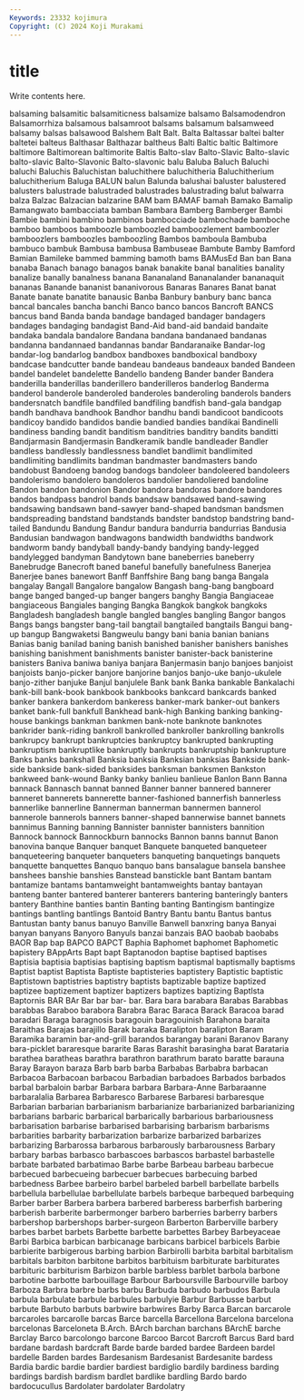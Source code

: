 ```yaml
---
Keywords: 23332 kojimura
Copyright: (C) 2024 Koji Murakami
---
```


# title

Write contents here.



 balsaming balsamitic
balsamiticness balsamize balsamo Balsamodendron Balsamorrhiza balsamous balsamroot balsams balsamum balsamweed
balsamy balsas balsawood Balshem Balt Balt. Balta Baltassar baltei balter
baltetei balteus Balthasar Balthazar baltheus Balti Baltic baltic Baltimore baltimore
Baltimorean baltimorite Baltis Balto-slav Balto-Slavic Balto-slavic balto-slavic Balto-Slavonic Balto-slavonic balu
Baluba Baluch Baluchi baluchi Baluchis Baluchistan baluchithere baluchitheria Baluchitherium baluchitherium
Baluga BALUN balun Balunda balushai baluster balustered balusters balustrade balustraded
balustrades balustrading balut balwarra balza Balzac Balzacian balzarine BAM bam
BAMAF bamah Bamako Bamalip Bamangwato bambacciata bamban Bambara Bamberg Bamberger
Bambi Bambie bambini bambino bambinos bambocciade bambochade bamboche bamboo bamboos
bamboozle bamboozled bamboozlement bamboozler bamboozlers bamboozles bamboozling Bambos bamboula Bambuba
bambuco bambuk Bambusa bambusa Bambuseae Bambute Bamby Bamford Bamian Bamileke
bammed bamming bamoth bams BAMusEd Ban ban Bana banaba Banach
banago banagos banak banakite banal banalities banality banalize banally banalness
banana Bananaland Bananalander bananaquit bananas Banande bananist bananivorous Banaras Banares
Banat banat Banate banate banatite banausic Banba Banbury banbury banc
banca bancal bancales bancha banchi Banco banco bancos Bancroft BANCS
bancus band Banda banda bandage bandaged bandager bandagers bandages bandaging
bandagist Band-Aid band-aid bandaid bandaite bandaka bandala bandalore Bandana bandana
bandanaed bandanas bandanna bandannaed bandannas bandar Bandaranaike Bandar-log bandar-log bandarlog
bandbox bandboxes bandboxical bandboxy bandcase bandcutter bande bandeau bandeaus bandeaux
banded Bandeen bandel bandelet bandelette Bandello bandeng Bander bander Bandera
banderilla banderillas banderillero banderilleros banderlog Banderma banderol banderole banderoled banderoles
banderoling banderols banders bandersnatch bandfile bandfiled bandfiling bandfish band-gala bandgap
bandh bandhava bandhook Bandhor bandhu bandi bandicoot bandicoots bandicoy bandido
bandidos bandie bandied bandies bandikai Bandinelli bandiness banding bandit banditism
banditries banditry bandits banditti Bandjarmasin Bandjermasin Bandkeramik bandle bandleader Bandler
bandless bandlessly bandlessness bandlet bandlimit bandlimited bandlimiting bandlimits bandman bandmaster
bandmasters bando bandobust Bandoeng bandog bandogs bandoleer bandoleered bandoleers bandolerismo
bandolero bandoleros bandolier bandoliered bandoline Bandon bandon bandonion Bandor bandora
bandoras bandore bandores bandos bandpass bandrol bands bandsaw bandsawed band-sawing
bandsawing bandsawn band-sawyer band-shaped bandsman bandsmen bandspreading bandstand bandstands bandster
bandstop bandstring band-tailed Bandundu Bandung Bandur bandura bandurria bandurrias Bandusia
Bandusian bandwagon bandwagons bandwidth bandwidths bandwork bandworm bandy bandyball bandy-bandy
bandying bandy-legged bandylegged bandyman Bandytown bane baneberries baneberry Banebrudge Banecroft
baned baneful banefully banefulness Banerjea Banerjee banes banewort Banff Banffshire
Bang bang banga Bangala bangalay Bangall Bangalore bangalow Bangash bang-bang
bangboard bange banged banged-up banger bangers banghy Bangia Bangiaceae bangiaceous
Bangiales banging Bangka Bangkok bangkok bangkoks Bangladesh bangladesh bangle bangled
bangles bangling Bangor bangos Bangs bangs bangster bang-tail bangtail bangtailed
bangtails Bangui bang-up bangup Bangwaketsi Bangweulu bangy bani bania banian
banians Banias banig banilad baning banish banished banisher banishers banishes
banishing banishment banishments banister banister-back banisterine banisters Baniva baniwa baniya
banjara Banjermasin banjo banjoes banjoist banjoists banjo-picker banjore banjorine banjos
banjo-uke banjo-ukulele banjo-zither banjuke Banjul banjulele Bank bank Banka bankable
Bankalachi bank-bill bank-book bankbook bankbooks bankcard bankcards banked banker bankera
bankerdom bankeress banker-mark banker-out bankers banket bank-full bankfull Bankhead bank-high
Banking banking banking-house bankings bankman bankmen bank-note banknote banknotes bankrider
bank-riding bankroll bankrolled bankroller bankrolling bankrolls bankrupcy bankrupt bankruptcies bankruptcy
bankrupted bankrupting bankruptism bankruptlike bankruptly bankrupts bankruptship bankrupture Banks banks
bankshall Banksia banksia Banksian banksias Bankside bank-side bankside bank-sided banksides
banksman banksmen Bankston bankweed bank-wound Banky banky banlieu banlieue Banlon
Bann Banna bannack Bannasch bannat banned Banner banner bannered bannerer
banneret bannerets bannerette banner-fashioned bannerfish bannerless bannerlike bannerline Bannerman bannerman
bannermen bannerol bannerole bannerols banners banner-shaped bannerwise bannet bannets bannimus
Banning banning Bannister bannister bannisters bannition Bannock bannock Bannockburn bannocks
Bannon banns bannut Banon banovina banque Banquer banquet Banquete banqueted
banqueteer banqueteering banqueter banqueters banqueting banquetings banquets banquette banquettes Banquo
banquo bans bansalague bansela banshee banshees banshie banshies Banstead banstickle
bant Bantam bantam bantamize bantams bantamweight bantamweights bantay bantayan banteng
banter bantered banterer banterers bantering banteringly banters bantery Banthine banties
bantin Banting banting Bantingism bantingize bantings bantling bantlings Bantoid Bantry
Bantu bantu Bantus bantus Bantustan banty banus banuyo Banville Banwell
banxring banya Banyai banyan banyans Banyoro Banyuls banzai banzais BAO
baobab baobabs BAOR Bap bap BAPCO BAPCT Baphia Baphomet baphomet
Baphometic bapistery BAppArts Bapt bapt Baptanodon baptise baptised baptises Baptisia
baptisia baptisias baptising baptism baptismal baptismally baptisms Baptist baptist Baptista
Baptiste baptisteries baptistery Baptistic baptistic Baptistown baptistries baptistry baptists baptizable
baptize baptized baptizee baptizement baptizer baptizers baptizes baptizing Baptlsta Baptornis
BAR BAr Bar bar bar- bar. Bara bara barabara Barabas
Barabbas barabbas Baraboo barabora Barabra Barac Baraca Barack Baracoa barad
baradari Baraga baragnosis baragouin baragouinish Barahona baraita Baraithas Barajas barajillo
Barak baraka Baralipton baralipton Baram Baramika baramin bar-and-grill barandos barangay
barani Baranov Barany bara-picklet bararesque bararite Baras Barashit barasingha barat
Barataria barathea baratheas barathra barathron barathrum barato baratte barauna Baray
Barayon baraza Barb barb barba Barbabas Barbabra barbacan Barbacoa Barbacoan
barbacou Barbadian barbadoes Barbados barbados barbal barbaloin barbar Barbara barbara
Barbara-Anne Barbaraanne barbaralalia Barbarea Barbaresco Barbarese Barbaresi barbaresque Barbarian barbarian
barbarianism barbarianize barbarianized barbarianizing barbarians barbaric barbarical barbarically barbarious barbariousness
barbarisation barbarise barbarised barbarising barbarism barbarisms barbarities barbarity barbarization barbarize
barbarized barbarizes barbarizing Barbarossa barbarous barbarously barbarousness Barbary barbary barbas
barbasco barbascoes barbascos barbastel barbastelle barbate barbated barbatimao Barbe barbe
Barbeau barbeau barbecue barbecued barbecueing barbecuer barbecues barbecuing barbed barbedness
Barbee barbeiro barbel barbeled barbell barbellate barbells barbellula barbellulae barbellulate
barbels barbeque barbequed barbequing Barber barber Barbera barbera barbered barberess
barberfish barbering barberish barberite barbermonger barbero barberries barberry barbers barbershop
barbershops barber-surgeon Barberton Barberville barbery barbes barbet barbets Barbette barbette
barbettes Barbey Barbeyaceae Barbi Barbica barbican barbicanage barbicans barbicel barbicels
Barbie barbierite barbigerous barbing barbion Barbirolli barbita barbital barbitalism barbitals
barbiton barbitone barbitos barbituism barbiturate barbiturates barbituric barbiturism Barbizon barble
barbless barblet barbola barbone barbotine barbotte barbouillage Barbour Barboursville Barbourville
barboy Barboza Barbra barbre barbs barbu Barbuda barbudo barbudos Barbula
barbula barbulate barbule barbules barbulyie Barbur Barbusse barbut barbute Barbuto
barbuts barbwire barbwires Barby Barca Barcan barcarole barcaroles barcarolle barcas
Barce barcella Barcellona Barcelona barcelona barcelonas Barceloneta B.Arch. BArch barchan
barchans BArchE barche Barclay Barco barcolongo barcone Barcoo Barcot Barcroft
Barcus Bard bard bardane bardash bardcraft Barde barde barded bardee
Bardeen bardel bardelle Barden bardes Bardesanism Bardesanist Bardesanite bardess Bardia
bardic bardie bardier bardiest bardiglio bardily bardiness barding bardings bardish
bardism bardlet bardlike bardling Bardo bardo bardocucullus Bardolater bardolater Bardolatry
